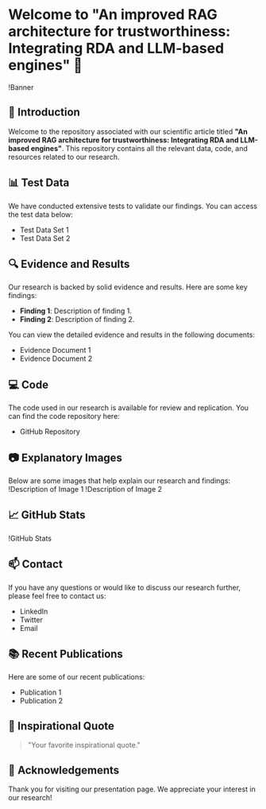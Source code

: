 # Welcome to "An improved RAG architecture for trustworthiness: Integrating RDA and LLM-based engines" 👋

!Banner

## 🚀 Introduction
Welcome to the repository associated with our scientific article titled **"An improved RAG architecture for trustworthiness: Integrating RDA and LLM-based engines"**. This repository contains all the relevant data, code, and resources related to our research.

## 📊 Test Data
We have conducted extensive tests to validate our findings. You can access the test data below:
- Test Data Set 1
- Test Data Set 2

## 🔍 Evidence and Results
Our research is backed by solid evidence and results. Here are some key findings:
- **Finding 1**: Description of finding 1.
- **Finding 2**: Description of finding 2.

You can view the detailed evidence and results in the following documents:
- Evidence Document 1
- Evidence Document 2

## 💻 Code
The code used in our research is available for review and replication. You can find the code repository here:
- GitHub Repository

## 📷 Explanatory Images
Below are some images that help explain our research and findings:
!Description of Image 1
!Description of Image 2

## 📈 GitHub Stats
!GitHub Stats

## 📫 Contact
If you have any questions or would like to discuss our research further, please feel free to contact us:
- LinkedIn
- Twitter
- Email

## 📚 Recent Publications
Here are some of our recent publications:
- Publication 1
- Publication 2

## 💬 Inspirational Quote
> "Your favorite inspirational quote."

## 🎉 Acknowledgements
Thank you for visiting our presentation page. We appreciate your interest in our research!

